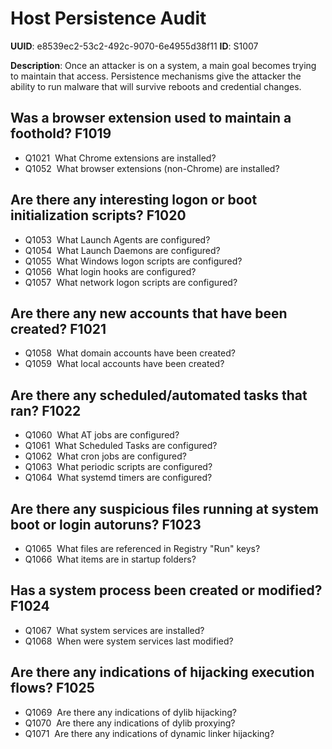 # Host Persistence Audit

**UUID**: e8539ec2-53c2-492c-9070-6e4955d38f11
**ID**: S1007

**Description**: Once an attacker is on a system, a main goal becomes trying to maintain that access. Persistence mechanisms give the attacker the ability to run malware that will survive reboots and credential changes.

## Was a browser extension used to maintain a foothold? <span class="dfiqIdTag">F1019</span>

 - <span class="dfiqIdTag">Q1021</span> &nbsp;What Chrome extensions are installed?
 - <span class="dfiqIdTag">Q1052</span> &nbsp;What browser extensions (non-Chrome) are installed?
## Are there any interesting logon or boot initialization scripts? <span class="dfiqIdTag">F1020</span>

 - <span class="dfiqIdTag">Q1053</span> &nbsp;What Launch Agents are configured?
 - <span class="dfiqIdTag">Q1054</span> &nbsp;What Launch Daemons are configured?
 - <span class="dfiqIdTag">Q1055</span> &nbsp;What Windows logon scripts are configured?
 - <span class="dfiqIdTag">Q1056</span> &nbsp;What login hooks are configured?
 - <span class="dfiqIdTag">Q1057</span> &nbsp;What network logon scripts are configured?
## Are there any new accounts that have been created? <span class="dfiqIdTag">F1021</span>

 - <span class="dfiqIdTag">Q1058</span> &nbsp;What domain accounts have been created?
 - <span class="dfiqIdTag">Q1059</span> &nbsp;What local accounts have been created?
## Are there any scheduled/automated tasks that ran? <span class="dfiqIdTag">F1022</span>

 - <span class="dfiqIdTag">Q1060</span> &nbsp;What AT jobs are configured?
 - <span class="dfiqIdTag">Q1061</span> &nbsp;What Scheduled Tasks are configured?
 - <span class="dfiqIdTag">Q1062</span> &nbsp;What cron jobs are configured?
 - <span class="dfiqIdTag">Q1063</span> &nbsp;What periodic scripts are configured?
 - <span class="dfiqIdTag">Q1064</span> &nbsp;What systemd timers are configured?
## Are there any suspicious files running at system boot or login autoruns? <span class="dfiqIdTag">F1023</span>

 - <span class="dfiqIdTag">Q1065</span> &nbsp;What files are referenced in Registry "Run" keys?
 - <span class="dfiqIdTag">Q1066</span> &nbsp;What items are in startup folders?
## Has a system process been created or modified? <span class="dfiqIdTag">F1024</span>

 - <span class="dfiqIdTag">Q1067</span> &nbsp;What system services are installed?
 - <span class="dfiqIdTag">Q1068</span> &nbsp;When were system services last modified?
## Are there any indications of hijacking execution flows? <span class="dfiqIdTag">F1025</span>

 - <span class="dfiqIdTag">Q1069</span> &nbsp;Are there any indications of dylib hijacking?
 - <span class="dfiqIdTag">Q1070</span> &nbsp;Are there any indications of dylib proxying?
 - <span class="dfiqIdTag">Q1071</span> &nbsp;Are there any indications of dynamic linker hijacking?
